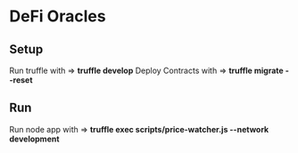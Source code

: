 # DeFi Oracles

## Setup

Run truffle with => <b>truffle develop</b>
Deploy Contracts with => <b>truffle migrate --reset</b>

## Run

Run node app with => <b>truffle exec scripts/price-watcher.js --network development</b>
